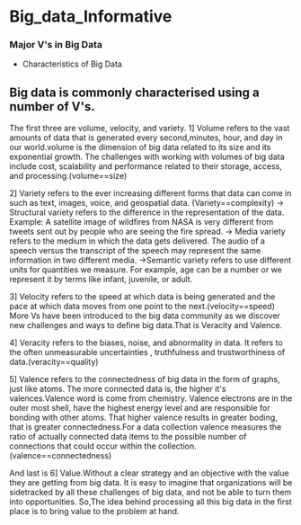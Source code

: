 # Big_data_Informative

### Major V's in Big Data

- Characteristics of Big Data

## Big data is commonly characterised using a number of V's. 
The first three are volume, velocity, and variety. 
1] Volume refers to the vast amounts of data that is generated every second,minutes, hour, and day in our world.volume is the dimension of big data related to its size and its exponential growth.
The challenges with working with volumes of big data include cost, scalability and performance related to their storage, access, and processing.(volume==size)

2] Variety refers to the ever increasing different forms that data can come in such as text, images, voice, and geospatial data. (Variety==complexity) 
→ Structural variety refers to the difference in the representation of the data.
Example: A satellite image of wildfires from NASA is very different from tweets sent out by people who are seeing the fire spread.
→ Media variety refers to the medium in which the data gets delivered.
The audio of a speech versus the transcript of the speech may represent the same information in two different media.
→Semantic variety refers to use different units for quantities we measure.
For example, age can be a number or we represent it by terms like infant, juvenile, or adult.

3] Velocity refers to the speed at which data is being generated and the pace at which data moves from one point to the next.(velocity==speed)
More Vs have been introduced to the big data community as we discover new challenges and ways to define big data.That is Veracity and Valence.

4] Veracity refers to the biases, noise, and abnormality in data. It refers to the often unmeasurable uncertainties , truthfulness and trustworthiness of data.(veracity==quality)

5] Valence refers to the connectedness of big data in the form of graphs, just like atoms.
The more connected data is, the higher it's valences.Valence word is come from chemistry. 
Valence electrons are in the outer most shell, have the highest energy level and are responsible for bonding with other atoms. That higher valence results in greater boding, that is greater connectedness.For a data collection valence measures the ratio of actually connected data items to the possible number of connections that could occur within the collection.(valence==connectedness)

And last is 6]  Value.Without a clear strategy and an objective with the value they are getting from big data. 
It is easy to imagine that organizations will be sidetracked by all these challenges of big data, and not be able to turn them into opportunities.
So,The idea behind processing all this big data in the first place is to bring value to the problem at hand.
